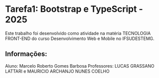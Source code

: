 # Tarefa1: Bootstrap e TypeScript - 2025

Este trabalho foi desenvolvido como atividade na matéria TECNOLOGIA FRONT-END do curso Desenvolvimento Web e Mobile no IFSUDESTEMG.

## Informações:
Aluno: Marcelo Roberto Gomes Barbosa
Professores: LUCAS GRASSANO LATTARI e MAURICIO ARCHANJO NUNES COELHO

